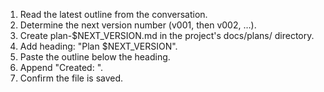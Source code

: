 

1. Read the latest outline from the conversation.
2. Determine the next version number (v001, then v002, …).
3. Create plan-$NEXT_VERSION.md in the project's docs/plans/ directory.
4. Add heading: "Plan $NEXT_VERSION".
5. Paste the outline below the heading.
6. Append "Created: <UTC timestamp>".
7. Confirm the file is saved.
